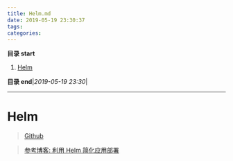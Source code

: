 ```yaml
---
title: Helm.md
date: 2019-05-19 23:30:37
tags: 
categories: 
---
```


**目录 start**
 
1. [Helm](#helm)

**目录 end**|_2019-05-19 23:30_|
****************************************
# Helm
> [Github](https://github.com/helm/helm)  

> [参考博客: 利用 Helm 简化应用部署](https://help.aliyun.com/document_detail/58587.html)  
